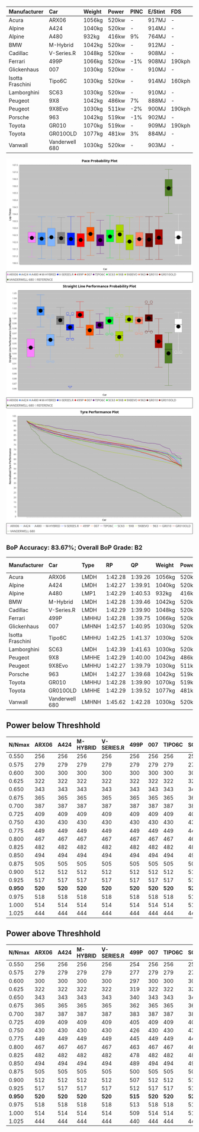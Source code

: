 | Manufacturer     | Car            | Weight | Power | PINC    | E/Stint | FDS     |
|:-|:-|:-|:-|:-|:-|:-|
| Acura            | ARX06          | 1056kg | 520kw |    -    | 917MJ   |    -    |
| Alpine           | A424           | 1040kg | 520kw |    -    | 914MJ   |    -    |
| Alpine           | A480           | 932kg  | 416kw | 9%      | 764MJ   |    -    |
| BMW              | M-Hybrid       | 1042kg | 520kw |    -    | 912MJ   |    -    |
| Cadillac         | V-Series.R     | 1048kg | 520kw |    -    | 908MJ   |    -    |
| Ferrari          | 499P           | 1066kg | 520kw | -1%     | 908MJ   | 190kph  |
| Glickenhaus      | 007            | 1030kg | 520kw |    -    | 910MJ   |    -    |
| Isotta Fraschini | Tipo6C         | 1030kg | 520kw |    -    | 914MJ   | 160kph  |
| Lamborghini      | SC63           | 1030kg | 520kw |    -    | 910MJ   |    -    |
| Peugeot          | 9X8            | 1042kg | 486kw | 7%      | 888MJ   |    -    |
| Peugeot          | 9X8Evo         | 1030kg | 511kw | -2%     | 900MJ   | 190kph  |
| Porsche          | 963            | 1042kg | 519kw | -1%     | 902MJ   |    -    |
| Toyota           | GR010          | 1070kg | 519kw |    -    | 909MJ   | 190kph  |
| Toyota           | GR010OLD       | 1077kg | 481kw | 3%      | 884MJ   |    -    |
| Vanwall          | Vanderwell 680 | 1030kg | 520kw |    -    | 903MJ   |    -    |

![PACECHART](./IMG/AUTO.png)
![STRAIGHTLINEPERFORMANCECHART](./IMG/AUTO_sp.png)
![TYREPERFORMANCECHART](./IMG/AUTO_tw.png)

### BoP Accuracy: 83.67%; Overall BoP Grade: B2
| Manufacturer     | Car            | Type  | RP      | QP      | Weight | Power¹ | Threshhold | PINC    | Power² | E/Stint | AVG Vmax  | FDS     | RDLC | L/Stint | BOP-Grade | Model Accuracy | Model Points | Match%  | SimDiff |
|:-|:-|:-|:-|:-|:-|:-|:-|:-|:-|:-|:-|:-|:-|:-|:-|:-|:-|:-|:-|
| Acura            | ARX06          | LMDH  | 1:42.28 | 1:39.26 | 1056kg | 520kw  | 210.0kph   |    -    | 520kw  |  917MJ  | 289.69kph |    -    | 1.01 | 33      | +D1       | 100.00%        | 995          | 68.75%  | #       |
| Alpine           | A424           | LMDH  | 1:42.27 | 1:39.91 | 1040kg | 520kw  | 0.0kph     |    -    | 520kw  |  914MJ  | 301.64kph |    -    | 1.01 | 33      | -A2       | 86.43%         | 618          | 94.76%  | ±0.14s  |
| Alpine           | A480           | LMP1  | 1:42.29 | 1:40.53 |  932kg | 416kw  | 210.0kph   | 9%      | 453kw  |  764MJ  | 291.73kph |    -    | 1.00 | 30      | ~A1       | 68.63%         | 967          | 100.00% | #       |
| BMW              | M-Hybrid       | LMDH  | 1:42.28 | 1:39.46 | 1042kg | 520kw  | 210.0kph   |    -    | 520kw  |  912MJ  | 298.66kph |    -    | 1.01 | 33      | +B1       | 93.77%         | 1672         | 89.92%  | ±0.08s  |
| Cadillac         | V-Series.R     | LMDH  | 1:42.29 | 1:39.90 | 1048kg | 520kw  | 210.0kph   |    -    | 520kw  |  908MJ  | 295.11kph |    -    | 1.01 | 33      | ~A1       | 83.12%         | 1921         | 97.60%  | ±0.22s  |
| Ferrari          | 499P           | LMHHU | 1:42.28 | 1:39.75 | 1066kg | 520kw  | 210.0kph   | -1%     | 515kw  |  908MJ  | 298.50kph | 190kph  | 1.02 | 33      | ~A1       | 69.49%         | 1950         | 100.00% | ±0.01s  |
| Glickenhaus      | 007            | LMHNH | 1:42.57 | 1:40.95 | 1030kg | 520kw  | 0.0kph     |    -    | 520kw  |  910MJ  | 296.29kph |    -    | 0.96 | 33      | ~A1       | 89.50%         | 1518         | 100.00% | #       |
| Isotta Fraschini | Tipo6C         | LMHHU | 1:42.25 | 1:41.37 | 1030kg | 520kw  | 0.0kph     |    -    | 520kw  |  914MJ  | 297.91kph | 160kph  | 1.08 | 33      | +C2       | 73.56%         | 64           | 73.14%  | ±0.16s  |
| Lamborghini      | SC63           | LMDH  | 1:42.39 | 1:41.63 | 1030kg | 520kw  | 0.0kph     |    -    | 520kw  |  910MJ  | 298.93kph |    -    | 1.06 | 33      | +A2       | 95.82%         | 459          | 93.79%  | ±0.13s  |
| Peugeot          | 9X8            | LMHHE | 1:42.29 | 1:40.00 | 1042kg | 486kw  | 210.0kph   | 7%      | 520kw  |  888MJ  | 292.01kph |    -    | 1.02 | 33      | -A2       | 88.75%         | 2383         | 94.44%  | ±0.32s  |
| Peugeot          | 9X8Evo         | LMHHU | 1:42.27 | 1:39.79 | 1030kg | 511kw  | 210.0kph   | -2%     | 501kw  |  900MJ  | 297.86kph | 190kph  | 1.02 | 33      | ~A1       | 66.97%         | 221          | 100.00% | #       |
| Porsche          | 963            | LMDH  | 1:42.27 | 1:39.68 | 1042kg | 519kw  | 210.0kph   | -1%     | 514kw  |  902MJ  | 297.80kph |    -    | 1.01 | 33      | ~A1       | 81.02%         | 5243         | 97.96%  | ±0.18s  |
| Toyota           | GR010          | LMHHU | 1:42.28 | 1:39.90 | 1070kg | 519kw  | 210.0kph   |    -    | 519kw  |  909MJ  | 297.28kph | 190kph  | 1.02 | 33      | ~A1       | 73.70%         | 2701         | 100.00% | ±0.23s  |
| Toyota           | GR010OLD       | LMHHE | 1:42.29 | 1:39.52 | 1077kg | 481kw  | 210.0kph   | 3%      | 495kw  |  884MJ  | 287.50kph |    -    | 1.02 | 33      | -B1       | 99.03%         | 1536         | 89.60%  | #       |
| Vanwall          | Vanderwell 680 | LMHNH | 1:45.62 | 1:42.28 | 1030kg | 520kw  | 0.0kph     |    -    | 520kw  |  903MJ  | 289.21kph |    -    | 1.01 | 33      | +Ω2       | 97.01%         | 649          | -44.97% | #       |

## Power below Threshhold
| N/Nmax    | ARX06   | A424    | M-HYBRID | V-SERIES.R | 499P    | 007     | TIPO6C  | SC63    | 9X8     | 9X8EVO  | 963     | GR010   | GR010OLD | VANDERWELL 680 | ​     | RPM      | A480    |
|:-|:-|:-|:-|:-|:-|:-|:-|:-|:-|:-|:-|:-|:-|:-|:-|:-|:-|
|  0.550    |  256    |  256    |  256     |  256       |  256    |  256    |  256    |  256    |  239    |  252    |  256    |  256    |  237     |  256           |  ​    |   --     |   -     |
|  0.575    |  279    |  279    |  279     |  279       |  279    |  279    |  279    |  279    |  261    |  275    |  279    |  279    |  259     |  279           |  ​    |   --     |   -     |
|  0.600    |  300    |  300    |  300     |  300       |  300    |  300    |  300    |  300    |  281    |  295    |  299    |  299    |  278     |  300           |  ​    |   --     |   -     |
|  0.625    |  322    |  322    |  322     |  322       |  322    |  322    |  322    |  322    |  301    |  316    |  321    |  321    |  298     |  322           |  ​    |   --     |   -     |
|  0.650    |  343    |  343    |  343     |  343       |  343    |  343    |  343    |  343    |  321    |  337    |  342    |  342    |  318     |  343           |  ​    |   --     |   -     |
|  0.675    |  365    |  365    |  365     |  365       |  365    |  365    |  365    |  365    |  341    |  359    |  364    |  364    |  338     |  365           |  ​    |   --     |   -     |
|  0.700    |  387    |  387    |  387     |  387       |  387    |  387    |  387    |  387    |  362    |  380    |  386    |  386    |  359     |  387           |  ​    |   --     |   -     |
|  0.725    |  409    |  409    |  409     |  409       |  409    |  409    |  409    |  409    |  383    |  402    |  408    |  408    |  379     |  409           |  ​    |   --     |   -     |
|  0.750    |  430    |  430    |  430     |  430       |  430    |  430    |  430    |  430    |  402    |  422    |  429    |  429    |  398     |  430           |  ​    |   --     |   -     |
|  0.775    |  449    |  449    |  449     |  449       |  449    |  449    |  449    |  449    |  420    |  441    |  448    |  448    |  416     |  449           |  ​    |  5000    |  253    |
|  0.800    |  467    |  467    |  467     |  467       |  467    |  467    |  467    |  467    |  436    |  459    |  466    |  466    |  432     |  467           |  ​    |  5500    |  299    |
|  0.825    |  482    |  482    |  482     |  482       |  482    |  482    |  482    |  482    |  451    |  474    |  481    |  481    |  446     |  482           |  ​    |  6000    |  334    |
|  0.850    |  494    |  494    |  494     |  494       |  494    |  494    |  494    |  494    |  462    |  485    |  493    |  493    |  457     |  494           |  ​    |  6500    |  377    |
|  0.875    |  505    |  505    |  505     |  505       |  505    |  505    |  505    |  505    |  472    |  496    |  504    |  504    |  467     |  505           |  ​    |  7000    |  421    |
|  0.900    |  512    |  512    |  512     |  512       |  512    |  512    |  512    |  512    |  478    |  503    |  511    |  511    |  473     |  512           |  ​    |  7500    |  432    |
|  0.925    |  517    |  517    |  517     |  517       |  517    |  517    |  517    |  517    |  483    |  508    |  516    |  516    |  478     |  517           |  ​    |  8000    |  428    |
| **0.950** | **520** | **520** | **520**  | **520**    | **520** | **520** | **520** | **520** | **486** | **511** | **519** | **519** | **481**  | **520**        | **​** | **8500** | **431** |
|  0.975    |  518    |  518    |  518     |  518       |  518    |  518    |  518    |  518    |  484    |  509    |  517    |  517    |  479     |  518           |  ​    |  9000    |  216    |
|  1.000    |  514    |  514    |  514     |  514       |  514    |  514    |  514    |  514    |  481    |  505    |  513    |  513    |  476     |  514           |  ​    |   --     |   -     |
|  1.025    |  444    |  444    |  444     |  444       |  444    |  444    |  444    |  444    |  415    |  436    |  443    |  443    |  411     |  444           |  ​    |   --     |   -     |

## Power above Threshhold
| N/Nmax    | ARX06   | A424    | M-HYBRID | V-SERIES.R | 499P    | 007     | TIPO6C  | SC63    | 9X8     | 9X8EVO  | 963     | GR010   | GR010OLD | VANDERWELL 680 | ​     | RPM      | A480    |
|:-|:-|:-|:-|:-|:-|:-|:-|:-|:-|:-|:-|:-|:-|:-|:-|:-|:-|
|  0.550    |  256    |  256    |  256     |  256       |  254    |  256    |  256    |  256    |  256    |  247    |  253    |  256    |  244     |  256           |  ​    |   --     |   -     |
|  0.575    |  279    |  279    |  279     |  279       |  277    |  279    |  279    |  279    |  279    |  270    |  276    |  279    |  266     |  279           |  ​    |   --     |   -     |
|  0.600    |  300    |  300    |  300     |  300       |  297    |  300    |  300    |  300    |  300    |  290    |  297    |  299    |  286     |  300           |  ​    |   --     |   -     |
|  0.625    |  322    |  322    |  322     |  322       |  319    |  322    |  322    |  322    |  322    |  310    |  318    |  321    |  306     |  322           |  ​    |   --     |   -     |
|  0.650    |  343    |  343    |  343     |  343       |  340    |  343    |  343    |  343    |  343    |  331    |  339    |  342    |  327     |  343           |  ​    |   --     |   -     |
|  0.675    |  365    |  365    |  365     |  365       |  362    |  365    |  365    |  365    |  365    |  352    |  361    |  364    |  348     |  365           |  ​    |   --     |   -     |
|  0.700    |  387    |  387    |  387     |  387       |  383    |  387    |  387    |  387    |  387    |  373    |  383    |  386    |  369     |  387           |  ​    |   --     |   -     |
|  0.725    |  409    |  409    |  409     |  409       |  405    |  409    |  409    |  409    |  409    |  394    |  404    |  408    |  389     |  409           |  ​    |   --     |   -     |
|  0.750    |  430    |  430    |  430     |  430       |  426    |  430    |  430    |  430    |  430    |  414    |  425    |  429    |  409     |  430           |  ​    |   --     |   -     |
|  0.775    |  449    |  449    |  449     |  449       |  445    |  449    |  449    |  449    |  449    |  433    |  444    |  448    |  428     |  449           |  ​    |  5000    |  253    |
|  0.800    |  467    |  467    |  467     |  467       |  463    |  467    |  467    |  467    |  467    |  450    |  462    |  466    |  445     |  467           |  ​    |  5500    |  299    |
|  0.825    |  482    |  482    |  482     |  482       |  478    |  482    |  482    |  482    |  482    |  465    |  477    |  481    |  459     |  482           |  ​    |  6000    |  334    |
|  0.850    |  494    |  494    |  494     |  494       |  489    |  494    |  494    |  494    |  494    |  476    |  488    |  493    |  470     |  494           |  ​    |  6500    |  377    |
|  0.875    |  505    |  505    |  505     |  505       |  500    |  505    |  505    |  505    |  505    |  486    |  499    |  504    |  480     |  505           |  ​    |  7000    |  421    |
|  0.900    |  512    |  512    |  512     |  512       |  507    |  512    |  512    |  512    |  512    |  493    |  506    |  511    |  487     |  512           |  ​    |  7500    |  432    |
|  0.925    |  517    |  517    |  517     |  517       |  512    |  517    |  517    |  517    |  517    |  498    |  511    |  516    |  492     |  517           |  ​    |  8000    |  428    |
| **0.950** | **520** | **520** | **520**  | **520**    | **515** | **520** | **520** | **520** | **520** | **501** | **514** | **519** | **495**  | **520**        | **​** | **8500** | **431** |
|  0.975    |  518    |  518    |  518     |  518       |  513    |  518    |  518    |  518    |  518    |  499    |  512    |  517    |  493     |  518           |  ​    |  9000    |  216    |
|  1.000    |  514    |  514    |  514     |  514       |  509    |  514    |  514    |  514    |  514    |  496    |  508    |  513    |  490     |  514           |  ​    |   --     |   -     |
|  1.025    |  444    |  444    |  444     |  444       |  440    |  444    |  444    |  444    |  444    |  428    |  439    |  443    |  423     |  444           |  ​    |   --     |   -     |
